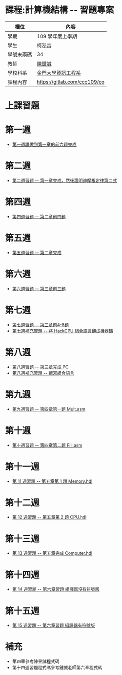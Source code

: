 # 課程:計算機結構 -- 習題專案

欄位 | 內容
-----|--------
學期 | 109 學年度上學期
學生 |  柯泓吉
學號末兩碼 | 34
教師 | [陳鍾誠](https://www.nqu.edu.tw/educsie/index.php?act=blog&code=list&ids=4)
學校科系 | [金門大學資訊工程系](https://www.nqu.edu.tw/educsie/index.php)
課程內容 | https://gitlab.com/ccc109/co

# 上課習題
# 第一週
* [第一週請做到第一章的前六題完成](https://github.com/www-abcdefg/co109a/blob/master/01/HW1.md)
# 第二週
* [第二週習題 -- 第一章完成，然後證明迪摩根定律第二式](https://github.com/www-abcdefg/co109a/blob/master/01/HW2.md)
# 第四週
* [第四週習題 -- 第二章前四題](https://github.com/www-abcdefg/co109a/blob/master/02/HW3.md)
# 第五週
* [第五週習題 -- 第二章完成](https://github.com/www-abcdefg/co109a/blob/master/02/HW4.md)
# 第六週
* [第六週習題 -- 第三章前三題](https://github.com/www-abcdefg/co109a/blob/master/03/a/HW5.md)
# 第七週
* [第七週習題 -- 第三章前4-8題](https://github.com/www-abcdefg/co109a/blob/master/03/a/HW6.md)
* [第七週補充習題 -- 將 HackCPU 組合語言翻成機器碼](https://github.com/www-abcdefg/co109a/blob/master/picture/HackCPU%20%E7%B5%84%E5%90%88%E8%AA%9E%E8%A8%80%E7%BF%BB%E6%88%90%E6%A9%9F%E5%99%A8%E7%A2%BC.jpg)
# 第八週
* [第八週習題 -- 第三章完成 PC](https://github.com/www-abcdefg/co109a/blob/master/03/a/HW7.md)
* [第八週補充習題 -- 撰寫組合語言](https://github.com/www-abcdefg/co109a/blob/master/03/%E7%AC%AC%E5%85%AB%E5%91%A8%E8%A3%9C%E5%85%85.md)
# 第九週
* [第九週習題 -- 第四章第一題 Mult.asm](https://github.com/www-abcdefg/co109a/blob/master/04/mult/hw8.md)
# 第十週
* [第十週習題 -- 第四章第二題 Fill.asm](https://github.com/www-abcdefg/co109a/blob/master/04/fill/hw9.md)
# 第十一週
* [第 11 週習題 -- 第五章第 1 題 Memory.hdl](https://github.com/www-abcdefg/co109a/blob/master/05/HW10.md)
# 第十二週
* [第 12 週習題 -- 第五章第 2 題 CPU.hdl](https://github.com/www-abcdefg/co109a/blob/master/05/HW11.md)
# 第十三週
* [第 13 週習題 -- 第五章完成 Computer.hdl](https://github.com/www-abcdefg/co109a/blob/master/05/HW12.md)
# 第十四週
* [第 14 週習題 -- 第六章習題 組譯器沒有符號版](https://github.com/www-abcdefg/co109a/blob/master/06/HW13.md)
# 第十五週
* [第 15 週習題 -- 第六章習題 組譯器有符號版](https://github.com/www-abcdefg/co109a/blob/master/06/HW14.md)
# 補充
* 第四章參考陳昱誠程式碼
* 第十四週習題程式碼參考鍾誠老師第六章程式碼